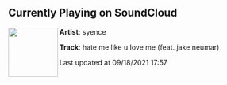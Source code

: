 ## Currently Playing on SoundCloud

[<img align="left" width="100" src="https://i1.sndcdn.com/artworks-LbadpU5YzFRNSPlC-VUjU2Q-t500x500.jpg">](https://soundcloud.com/syence/hate-me-like-u-love-me-feat-jake-neumar)

**Artist**: syence 

**Track**: hate me like u love me (feat. jake neumar)

Last updated at 09/18/2021 17:57

